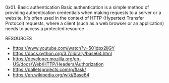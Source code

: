 0x01. Basic authentication
Basic authentication is a simple method of providing authentication credentials when making requests to a server or a website. It's often used in the context of HTTP (Hypertext Transfer Protocol) requests, where a client (such as a web browser or an application) needs to access a protected resource

RESOURCES
* https://www.youtube.com/watch?v=501dpx2IjGY
* https://docs.python.org/3.7/library/base64.html
* https://developer.mozilla.org/en-US/docs/Web/HTTP/Headers/Authorization
* https://palletsprojects.com/p/flask/
* https://en.wikipedia.org/wiki/Base64
